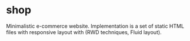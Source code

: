 # shop
Minimalistic e-commerce website.
Implementation is a set of static HTML files with responsive layout with (RWD techniques,
Fluid layout).
